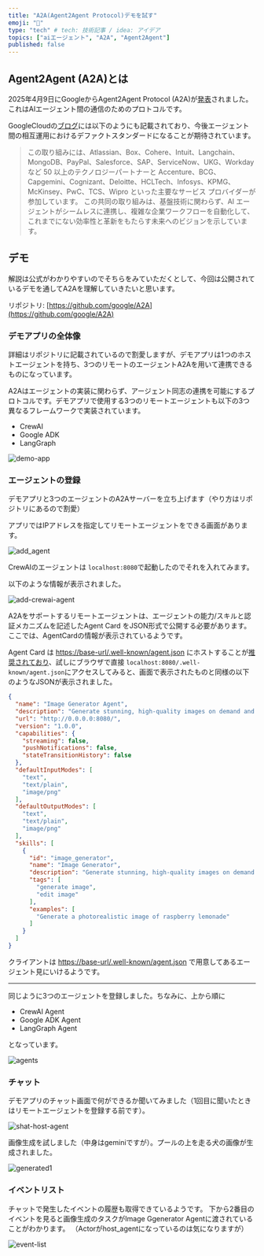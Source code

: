 ```yaml
---
title: "A2A(Agent2Agent Protocol)デモを試す"
emoji: "🤖"
type: "tech" # tech: 技術記事 / idea: アイデア
topics: ["aiエージェント", "A2A", "Agent2Agent"]
published: false
---
```


## Agent2Agent (A2A)とは

2025年4月9日にGoogleからAgent2Agent Protocol (A2A)が[発表](https://developers.googleblog.com/en/a2a-a-new-era-of-agent-interoperability/)されました。これはAIエージェント間の通信のためのプロトコルです。

GoogleCloudの[ブログ](https://cloud.google.com/blog/ja/products/ai-machine-learning/a2a-a-new-era-of-agent-interoperability)には以下のようにも記載されており、今後エージェント間の相互運用におけるデファクトスタンダードになることが期待されています。

>この取り組みには、Atlassian、Box、Cohere、Intuit、Langchain、MongoDB、PayPal、Salesforce、SAP、ServiceNow、UKG、Workday など 50 以上のテクノロジーパートナーと Accenture、BCG、Capgemini、Cognizant、Deloitte、HCLTech、Infosys、KPMG、McKinsey、PwC、TCS、Wipro といった主要なサービス プロバイダーが参加しています。
>この共同の取り組みは、基盤技術に関わらず、AI エージェントがシームレスに連携し、複雑な企業ワークフローを自動化して、これまでにない効率性と革新をもたらす未来へのビジョンを示しています。

## デモ

解説は公式がわかりやすいのでそちらをみていただくとして、今回は公開されているデモを通してA2Aを理解していきたいと思います。

リポジトリ: [https://github.com/google/A2A](https://github.com/google/A2A)

### デモアプリの全体像

詳細はリポジトリに記載されているので割愛しますが、デモアプリは1つのホストエージェントを持ち、3つのリモートのエージェントA2Aを用いて連携できるものになっています。

A2Aはエージェントの実装に関わらず、アージェント同志の連携を可能にするプロトコルです。デモアプリで使用する3つのリモートエージェントも以下の3つ異なるフレームワークで実装されています。

- CrewAI
- Google ADK
- LangGraph

![demo-app](https://github.com/Nao-Y1996/zenn-content/tree/main/articles/images/a2a-demo/demo-app.png)

### エージェントの登録

デモアプリと3つのエージェントのA2Aサーバーを立ち上げます（やり方はリポジトリにあるので割愛）

アプリではIPアドレスを指定してリモートエージェントをできる画面があります。

![add_agent](https://github.com/Nao-Y1996/zenn-content/tree/main/articles/images/a2a-demo/add_agent.png)

CrewAIのエージェントは `localhost:8080`で起動したのでそれを入れてみます。

以下のような情報が表示されました。

![add-crewai-agent](https://github.com/Nao-Y1996/zenn-content/tree/main/articles/images/a2a-demo/add-crewai-agent.png)

A2Aをサポートするリモートエージェントは、エージェントの能力/スキルと認証メカニズムを記述したAgent Card をJSON形式で公開する必要があります。ここでは、AgentCardの情報が表示されているようです。

Agent Card は <https://base-url/.well-known/agent.json> にホストすることが[推奨されており](https://google.github.io/A2A/#/documentation?id=discovery)、試しにブラウザで直接 `localhost:8080/.well-known/agent.json`にアクセスしてみると、画面で表示されたものと同様の以下のようなJSONが表示されました。

```json
{
  "name": "Image Generator Agent",
  "description": "Generate stunning, high-quality images on demand and leverage powerful editing capabilities to modify, enhance, or completely transform visuals.",
  "url": "http://0.0.0.0:8080/",
  "version": "1.0.0",
  "capabilities": {
    "streaming": false,
    "pushNotifications": false,
    "stateTransitionHistory": false
  },
  "defaultInputModes": [
    "text",
    "text/plain",
    "image/png"
  ],
  "defaultOutputModes": [
    "text",
    "text/plain",
    "image/png"
  ],
  "skills": [
    {
      "id": "image_generator",
      "name": "Image Generator",
      "description": "Generate stunning, high-quality images on demand and leverage powerful editing capabilities to modify, enhance, or completely transform visuals.",
      "tags": [
        "generate image",
        "edit image"
      ],
      "examples": [
        "Generate a photorealistic image of raspberry lemonade"
      ]
    }
  ]
}
```

クライアントは <https://base-url/.well-known/agent.json> で用意してあるエージェント見にいけるようです。

---

同じように3つのエージェントを登録しました。ちなみに、上から順に

- CrewAI Agent
- Google ADK Agent
- LangGraph Agent

となっています。

![agents](https://github.com/Nao-Y1996/zenn-content/tree/main/articles/images/a2a-demo/agents.png)

### チャット

デモアプリのチャット画面で何ができるか聞いてみました（1回目に聞いたときはリモートエージェントを登録する前です）。

![shat-host-agent](https://github.com/Nao-Y1996/zenn-content/tree/main/articles/images/a2a-demo/chat-host-agent.png)

画像生成を試しました（中身はgeminiですが）。プールの上を走る犬の画像が生成されました。

![generated1](https://github.com/Nao-Y1996/zenn-content/tree/main/articles/images/a2a-demo/generated_1.png)

### イベントリスト

チャットで発生したイベントの履歴も取得できているようです。
下から2番目のイベントを見ると画像生成のタスクがImage Ggenerator Agentに渡されていることがわかります。
（Actorがhost_agentになっているのは気になりますが）

![event-list](https://github.com/Nao-Y1996/zenn-content/tree/main/articles/images/a2a-demo/event-list.png)
